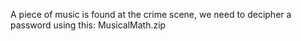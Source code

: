 A piece of music is found at the crime scene, we need to decipher a password using this: MusicalMath.zip
